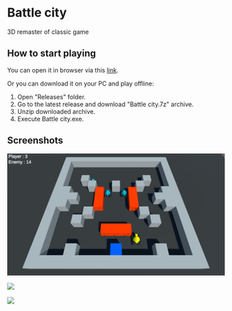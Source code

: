 # Battle city
3D remaster of classic game

## How to start playing
You can open it in browser via this [link](https://snyk04.github.io/battle-city/).   

Or you can download it on your PC and play offline:
1. Open "Releases" folder.
2. Go to the latest release and download "Battle city.7z" archive.
3. Unzip downloaded archive.
4. Execute Battle city.exe.

## Screenshots
![](https://github.com/snyk04/battle-city/blob/main/Screenshots/Screenshot%201.png)

![](https://github.com/snyk04/battle-city/blob/main/Screenshots/Screenshot%202.png)

![](https://github.com/snyk04/battle-city/blob/main/Screenshots/Screenshot%203.png)
